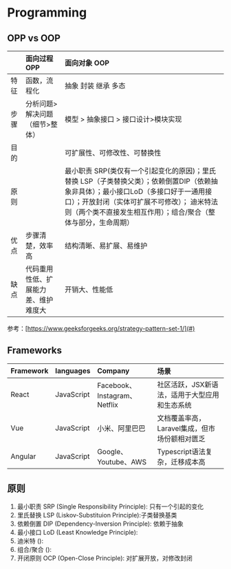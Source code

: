 # Programming

## OPP vs OOP

|  | 面向过程 OPP | 面向对象 OOP |
| :--- | :--- | :--- |
| 特征 | 函数，流程化 | 抽象 封装 继承 多态 |
| 步骤 | 分析问题&gt;解决问题（细节&gt;整体） | 模型 &gt; 抽象接口 &gt; 接口设计&gt;模块实现 |
| 目的 |  | 可扩展性、可修改性、可替换性 |
| 原则 |  | 最小职责 SRP\(类仅有一个引起变化的原因\)；里氏替换 LSP（子类替换父类）；依赖倒置DIP（依赖抽象非具体）；最小接口LoD（多接口好于一通用接口）；开放封闭（实体可扩展不可修改）； 迪米特法则（两个类不直接发生相互作用）；组合/聚合（整体与部分，生命周期） |
| 优点 | 步骤清楚，效率高 | 结构清晰、易扩展、易维护 |
| 缺点 | 代码重用性低、扩展能力差、维护难度大 | 开销大、性能低 |

参考：[https://www.geeksforgeeks.org/strategy-pattern-set-1/](#)

## Frameworks

| Framework | languages | Company | 场景 |
| :--- | :--- | :--- | :--- |
| React | JavaScript | Facebook、Instagram、Netflix | 社区活跃，JSX新语法，适用于大型应用和生态系统 |
| Vue | JavaScript | 小米、阿里巴巴 | 文档覆盖率高，Laravel集成，但市场份额相对匮乏 |
| Angular | JavaScript | Google、Youtube、AWS | Typescript语法复杂，迁移成本高 |

## 原则

1. 最小职责 SRP \(Single Responsibility Principle\): 只有一个引起的变化
2. 里氏替换 LSP \(Liskov-Substituion Principle\):子类替换基类
3. 依赖倒置 DIP \(Dependency-Inversion Principle\): 依赖于抽象 
4. 最小接口 LoD \(Least Knowledge Principle\):
5. 迪米特 \(\):
6. 组合/聚合 \(\):
7. 开闭原则 OCP \(Open-Close Principle\): 对扩展开放，对修改封闭



